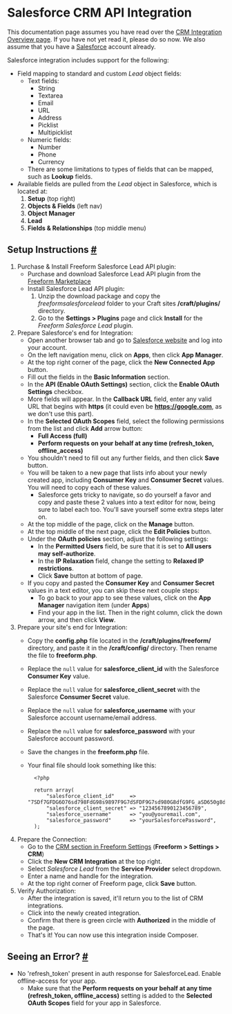 # Salesforce CRM API Integration

This documentation page assumes you have read over the [CRM Integration Overview page](crm-integrations.md). If you have not yet read it, please do so now. We also assume that you have a [Salesforce](https://www.salesforce.com) account already.

Salesforce integration includes support for the following:

* Field mapping to standard and custom *Lead* object fields:
	* Text fields:
		* String
		* Textarea
		* Email
		* URL
		* Address
		* Picklist
		* Multipicklist
	* Numeric fields:
		* Number
		* Phone
		* Currency
	* There are some limitations to types of fields that can be mapped, such as **Lookup** fields.
* Available fields are pulled from the *Lead* object in Salesforce, which is located at:
	1. **Setup** (top right)
	2. **Objects & Fields** (left nav)
	3. **Object Manager**
	4. **Lead**
	5. **Fields & Relationships** (top middle menu)


## Setup Instructions <a href="#setup" id="setup" class="docs-anchor">#</a>

1. Purchase & Install Freeform Salesforce Lead API plugin:
	* Purchase and download Salesforce Lead API plugin from the [Freeform Marketplace](https://solspace.com/craft/freeform/marketplace/crm)
	* Install Salesforce Lead API plugin:
		1. Unzip the download package and copy the *freeformsalesforcelead* folder to your Craft sites **/craft/plugins/** directory.
		2. Go to the **Settings > Plugins** page and click **Install** for the *Freeform Salesforce Lead* plugin.
2. Prepare Salesforce's end for Integration:
	* Open another browser tab and go to [Salesforce website](https://login.salesforce.com) and log into your account.
	* On the left navigation menu, click on **Apps**, then click **App Manager**.
	* At the top right corner of the page, click the **New Connected App** button.
	* Fill out the fields in the **Basic Information** section.
	* In the **API (Enable OAuth Settings)** section, click the **Enable OAuth Settings** checkbox.
	* More fields will appear. In the **Callback URL** field, enter any valid URL that begins with **https** (it could even be **https://google.com**, as we don't use this part).
	* In the **Selected OAuth Scopes** field, select the following permissions from the list and click **Add** arrow button:
		* **Full Access (full)**
		* **Perform requests on your behalf at any time (refresh_token, offline_access)**
	* You shouldn't need to fill out any further fields, and then click **Save** button.
	* You will be taken to a new page that lists info about your newly created app, including **Consumer Key** and **Consumer Secret** values. You will need to copy each of these values.
		* Salesforce gets tricky to navigate, so do yourself a favor and copy and paste these 2 values into a text editor for now, being sure to label each too. You'll save yourself some extra steps later on.
	* At the top middle of the page, click on the **Manage** button.
	* At the top middle of the next page, click the **Edit Policies** button.
	* Under the **OAuth policies** section, adjust the following settings:
		* In the **Permitted Users** field, be sure that it is set to **All users may self-authorize**.
		* In the **IP Relaxation** field, change the setting to **Relaxed IP restrictions**.
		* Click **Save** button at bottom of page.
	* If you copy and pasted the **Consumer Key** and **Consumer Secret** values in a text editor, you can skip these next couple steps:
		* To go back to your app to see these values, click on the **App Manager** navigation item (under **Apps**)
		* Find your app in the list. Then in the right column, click the down arrow, and then click **View**.
3. Prepare your site's end for Integration:
	* Copy the **config.php** file located in the **/craft/plugins/freeform/** directory, and paste it in the **/craft/config/** directory. Then rename the file to **freeform.php**.
	* Replace the `null` value for **salesforce_client_id** with the Salesforce **Consumer Key** value.
	* Replace the `null` value for **salesforce_client_secret** with the Salesforce **Consumer Secret** value.
	* Replace the `null` value for **salesforce_username** with your Salesforce account username/email address.
	* Replace the `null` value for **salesforce_password** with your Salesforce account password.
	* Save the changes in the **freeform.php** file.
	* Your final file should look something like this:

			<?php

			return array(
				"salesforce_client_id"     => "7SDf7GFDG6O76sd798FdG98s9897F9G7dSFDF9G7sd980G8dfG9FG_aSD650g8dsh7D98g79Fs98ds0788Ps",
				"salesforce_client_secret" => "1234567890123456789",
				"salesforce_username"      => "you@youremail.com",
				"salesforce_password"      => "yourSalesforcePassword",
			);

4. Prepare the Connection:
	* Go to the [CRM section in Freeform Settings](settings.md#crm) (**Freeform > Settings > CRM**)
	* Click the **New CRM Integration** at the top right.
	* Select *Salesforce Lead* from the **Service Provider** select dropdown.
	* Enter a name and handle for the integration.
	* At the top right corner of Freeform page, click **Save** button.
4. Verify Authorization:
	* After the integration is saved, it'll return you to the list of CRM integrations.
	* Click into the newly created integration.
	* Confirm that there is green circle with **Authorized** in the middle of the page.
	* That's it! You can now use this integration inside Composer.


## Seeing an Error? <a href="#errors" id="errors" class="docs-anchor">#</a>

* No 'refresh_token' present in auth response for SalesforceLead. Enable offline-access for your app.
	* Make sure that the **Perform requests on your behalf at any time (refresh_token, offline_access)** setting is added to the **Selected OAuth Scopes** field for your app in Salesforce.
